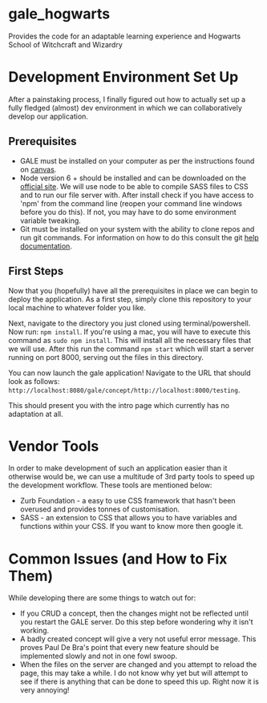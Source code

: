 # gale_hogwarts
Provides the code for an adaptable learning experience and Hogwarts School of Witchcraft and Wizardry

# Development Environment Set Up

After a painstaking process, I finally figured out how to actually set up a fully fledged (almost) dev environment in which we can collaboratively develop our application.

## Prerequisites
- GALE must be installed on your computer as per the instructions found on [canvas](https://canvas.tue.nl).
- Node version 6 + should be installed and can be downloaded on the [official site](https://nodejs.org/en/download/). We will use node to be able to compile SASS files to CSS and to run our file server with. After install check if you have access to 'npm' from the command line (reopen your command line windows before you do this). If not, you may have to do some environment variable tweaking.
- Git must be installed on your system with the ability to clone repos and run git commands. For information on how to do this consult the git [help documentation](https://help.github.com/articles/set-up-git/).

## First Steps
Now that you (hopefully) have all the prerequisites in place we can begin to deploy the application. As a first step, simply clone this repository to your local machine to whatever folder you like.

Next, navigate to the directory you just cloned using terminal/powershell. Now run: ```npm install```. If you're using a mac, you will have to execute this command as ```sudo npm install```. This will install all the necessary files that we will use. After this run the command ```npm start``` which will start a server running on port 8000, serving out the files in this directory.

You can now launch the gale application! Navigate to the URL that should look as follows: ```http://localhost:8080/gale/concept/http://localhost:8000/testing```.

This should present you with the intro page which currently has no adaptation at all.

# Vendor Tools

In order to make development of such an application easier than it otherwise would be, we can use a multitude of 3rd party tools to speed up the development workflow. These tools are mentioned below:

- Zurb Foundation - a easy to use CSS framework that hasn't been overused and provides tonnes of customisation.
- SASS - an extension to CSS that allows you to have variables and functions within your CSS. If you want to know more then google it.

# Common Issues (and How to Fix Them)

While developing there are some things to watch out for:
- If you CRUD a concept, then the changes might not be reflected until you restart the GALE server. Do this step before wondering why it isn't working.
- A badly created concept will give a very not useful error message. This proves Paul De Bra's point that every new feature should be implemented slowly and not in one fowl swoop.
- When the files on the server are changed and you attempt to reload the page, this may take a while. I do not know why yet but will attempt to see if there is anything that can be done to speed this up. Right now it is very annoying!
